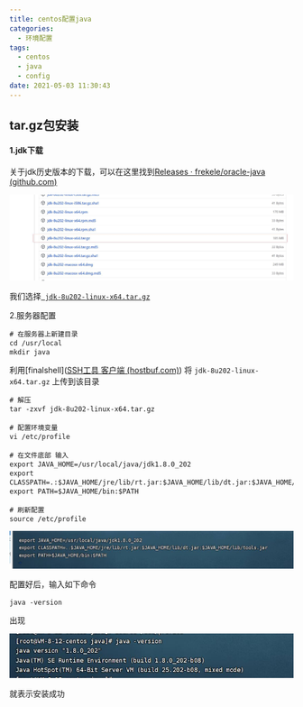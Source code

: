 ```yaml
---
title: centos配置java
categories:
  - 环境配置
tags:
  - centos
  - java
  - config
date: 2021-05-03 11:30:43
---
```


## tar.gz包安装

#### 1.jdk下载

关于jdk历史版本的下载，可以在这里找到[Releases · frekele/oracle-java (github.com)](https://github.com/frekele/oracle-java/releases)

<img src="/img/centos_config_java/1.jpg">

我们选择[` jdk-8u202-linux-x64.tar.gz`](https://github.com/frekele/oracle-java/releases/download/8u202-b08/jdk-8u202-linux-x64.tar.gz)

2.服务器配置

```shell
# 在服务器上新建目录
cd /usr/local
mkdir java
```

利用[finalshell]([SSH工具 客户端 (hostbuf.com)](http://www.hostbuf.com/)) 将 `jdk-8u202-linux-x64.tar.gz` 上传到该目录

```shell
# 解压
tar -zxvf jdk-8u202-linux-x64.tar.gz 

# 配置环境变量
vi /etc/profile

# 在文件底部 输入
export JAVA_HOME=/usr/local/java/jdk1.8.0_202
export CLASSPATH=.:$JAVA_HOME/jre/lib/rt.jar:$JAVA_HOME/lib/dt.jar:$JAVA_HOME/lib/tools.jar
export PATH=$JAVA_HOME/bin:$PATH

# 刷新配置
source /etc/profile

```

<img src="/img/centos_config_java/2.jpg">

配置好后，输入如下命令

```shell
java -version
```

出现

<img src="/img/centos_config_java/3.jpg">

就表示安装成功



